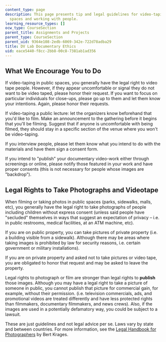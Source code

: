 ```yaml
---
content_type: page
description: This page presents tip and legal guidelines for video-taping in public
  spaces and working with people.
learning_resource_types: []
ocw_type: CourseSection
parent_title: Assignments and Projects
parent_type: CourseSection
parent_uid: 9364e108-2edb-6069-342e-722d78adba29
title: DV Lab Documentary Ethics
uid: eace5440-f8cc-2bb8-00c8-7381ab1ad356
---
```


What We Encourage You to Do
---------------------------

If video-taping in public spaces, you generally have the legal right to video tape people. However, if they appear uncomfortable or signal they do not want to be video taped, please honor their request. If you want to focus on particular individuals for close-ups, please go up to them and let them know your intentions. Again, please honor their requests.

If video-taping a public lecture: let the organizers know beforehand that you'd like to film. Make an announcement to the gathering before it begins that you'll be filming. Suggest that if anyone is uncomfortable with being filmed, they should stay in a specific section of the venue where you won't be video-taping.

If you interview people, please let them know what you intend to do with the materials and have them sign a consent form.

If you intend to "publish" your documentary video-work either through screenings or online, please notify those featured in your work and have proper consents (this is not necessary for people whose images are "backdrop").

Legal Rights to Take Photographs and Videotape
----------------------------------------------

When filming or taking photos in public spaces (parks, sidewalks, malls, etc), you generally have the legal right to take photographs of people including children without express consent (unless said people have "secluded" themselves in ways that suggest an expectation of privacy – i.e. in public restrooms, medical facilities, at an ATM machine, etc).

If you are on public property, you can take pictures of private property (i.e. a building visible from a sidewalk). Although there may be areas where taking images is prohibited by law for security reasons, i.e. certain government or military installations).

If you are on private property and asked not to take pictures or video tape, you are obligated to honor that request and may be asked to leave the property.

Legal rights to photograph or film are stronger than legal rights to **publish** those images. Although you may have a legal right to take a picture of someone in public, you cannot publish that picture for commercial gain, for example, without their permission. (i.e. television commercials, ads, and promotional videos are treated differently and have less protected rights than filmmakers, documentary filmmakers, and news crews). Also, if the images are used in a potentially defamatory way, you could be subject to a lawsuit.

These are just guidelines and not legal advice per se. Laws vary by state and between countries. For more information, see the [Legal Handbook for Photographers](http://www.krages.com/phoright.htm) by Bert Krages.